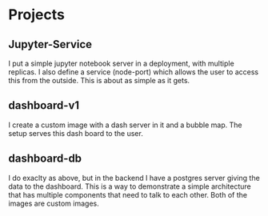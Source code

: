 # Projects

## Jupyter-Service

I put a simple jupyter notebook server in a deployment, with multiple replicas. I also define a service (node-port) which allows the user to access this from the outside. This is about as simple as it gets.

## dashboard-v1

I create a custom image with a dash server in it and a bubble map. The setup serves this dash board to the user.

## dashboard-db

I do exaclty as above, but in the backend I have a postgres server giving the data to the dashboard. This is a way to demonstrate a simple architecture that has multiple components that need to talk to each other.
Both of the images are custom images.